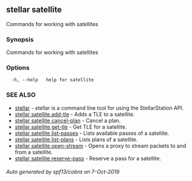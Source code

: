 ## stellar satellite

Commands for working with satellites

### Synopsis

Commands for working with satellites

### Options

```
  -h, --help   help for satellite
```

### SEE ALSO

* [stellar](stellar.md)	 - stellar is a command line tool for using the StellarStation API.
* [stellar satellite add-tle](stellar_satellite_add-tle.md)	 - Adds a TLE to a satellite.
* [stellar satellite cancel-plan](stellar_satellite_cancel-plan.md)	 - Cancel a plan.
* [stellar satellite get-tle](stellar_satellite_get-tle.md)	 - Get TLE for a satellite.
* [stellar satellite list-passes](stellar_satellite_list-passes.md)	 - Lists available passes of a satellite.
* [stellar satellite list-plans](stellar_satellite_list-plans.md)	 - Lists plans of a satellite.
* [stellar satellite open-stream](stellar_satellite_open-stream.md)	 - Opens a proxy to stream packets to and from a satellite.
* [stellar satellite reserve-pass](stellar_satellite_reserve-pass.md)	 - Reserve a pass for a satellite.

###### Auto generated by spf13/cobra on 7-Oct-2019
